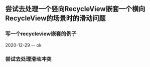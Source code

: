 ## 尝试去处理一个竖向RecycleView嵌套一个横向RecycleView的场景时的滑动问题
### 写一个recycleview嵌套的例子 
2020-12-29 -- ok
### 尝试去处理滑动冲突